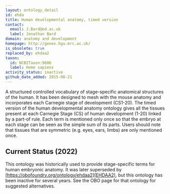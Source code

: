 ```yaml
---
layout: ontology_detail
id: ehda
title: Human developmental anatomy, timed version
contact:
  email: J.Bard@ed.ac.uk
  label: Jonathan Bard
domain: anatomy and development
homepage: http://genex.hgu.mrc.ac.uk/
is_obsolete: true
replaced_by: ehdaa2
taxon:
  id: NCBITaxon:9606
  label: Homo sapiens
activity_status: inactive
github_date_added: 2015-08-21
---
```


A structured controlled vocabulary of stage-specific anatomical structures of the human. It has been designed to mesh with the mouse anatomy and incorporates each Carnegie stage of development (CS1-20). The timed version of the human developmental anatomy ontology gives all the tissues present at each Carnegie Stage (CS) of human development (1-20) linked by a part-of rule. Each term is mentioned only once so that the embryo at each stage can be seen as the simple sum of its parts. Users should note that tissues that are symmetric (e.g. eyes, ears, limbs) are only mentioned once.

## Current Status (2022)

This ontology was historically used to provide stage-specific terms for human embryonic anatomy. It was later superseded by [https://obofoundry.org/ontology/ehdaa2](EHDAA2), but this ontology has been inactive for several years. See the OBO page for that ontology for suggested alternatives.
